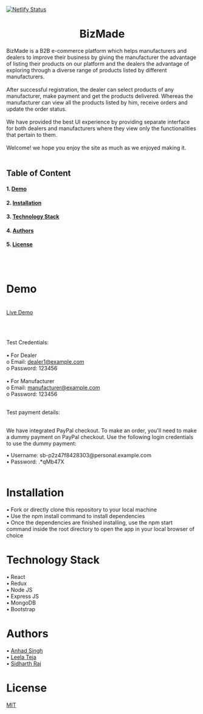  [![Netlify Status](https://api.netlify.com/api/v1/badges/fe8e9e9f-6321-405c-ba9e-a2445e2f42bf/deploy-status)](https://app.netlify.com/sites/bizmade/deploys)
<h1 align="center">BizMade</h1>

BizMade is a B2B e-commerce platform which helps manufacturers and dealers to improve their business by giving the manufacturer the advantage of listing their products on our platform and the dealers the advantage of exploring through a diverse range of products listed by different manufacturers.<br /><br />
After successful registration, the dealer can select products of any manufacturer, make payment and get the products delivered. Whereas the manufacturer can view all the products listed by him, receive orders and update the order status.<br /><br />
We have provided the best UI experience by providing separate interface for both dealers and manufacturers where they view only the functionalities that pertain to them.<br/><br />
Welcome! we hope you enjoy the site as much as we enjoyed making it.<br /><br />


## **Table of Content**
#### 1.	[Demo](#Demo)
#### 2.	[Installation](#Installation)
#### 3.	[Technology Stack](#Technology_Stack)
#### 4.	[Authors](#Authors)
#### 5.	[License](#License)

<br /><br />

<h1><a name="Demo">Demo</a></h1><br />
<a href="https://bizmade.netlify.app/">Live Demo</a>

<br /><br />

Test Credentials:<br /><br />
•	For Dealer<br />
o	Email:  dealer1@example.com<br />
o	Password: 123456<br /><br />
•	For Manufacturer<br />
o	Email: manufacturer@example.com<br />
o	Password: 123456<br />

<br />
Test payment details:<br /><br />
<p>We have integrated PayPal checkout. To make an order, you'll need to make a dummy payment on PayPal checkout. Use the following login credentials to use the dummy payment:</p>
•	Username: sb-p2z47f8428303@personal.example.com <br/>
•	Password: .*qMb47X <br/>

<br />

<h1><a name="Installation">Installation</a></h1>
•	Fork or directly clone this repository to your local machine<br />
•	Use the npm install command to install dependencies<br />
•	Once the dependencies are finished installing, use the npm start command inside the root directory to open the app in your local browser of choice<br />


<h1><a name="Technology_Stack">Technology Stack</a></h1>

•	React<br />
•	Redux<br />
•	Node JS<br />
•	Express JS<br />
•	MongoDB<br />
•	Bootstrap<br />

<h1><a name="Authors">Authors</a></h1>
•	<a href="https://github.com/anhad922/" target="_blank">Anhad Singh</a><br />
•	<a href="https://github.com/VenkataLeela02/" target="_blank">Leela Teja</a><br />
•	<a href="https://github.com/sidR0" target="_blank">Sidharth Raj</a><br />

<h1><a name="License">License</a></h1>
<a href="https://opensource.org/licenses/MIT">MIT</a>






